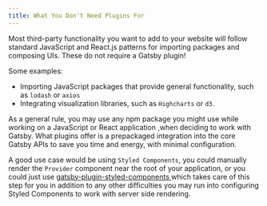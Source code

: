 ```yaml
---
title: What You Don't Need Plugins For
---
```


Most third-party functionality you want to add to your website will follow standard JavaScript and React.js patterns for importing packages and composing UIs. These do not require a Gatsby plugin!

Some examples:

- Importing JavaScript packages that provide general functionality, such as `lodash` or `axios`
- Integrating visualization libraries, such as `Highcharts` or `d3`.

As a general rule, you may use any npm package you might use while working on a JavaScript or React application ,when deciding to work with Gatsby. What plugins offer is a prepackaged integration into the core Gatsby APIs to save you time and energy, with minimal configuration.

A good use case would be using `Styled Components`, you could manually render the `Provider` component near the root of your application, or you could just use [gatsby-plugin-styled-components ](https://www.gatsbyjs.org/packages/gatsby-plugin-styled-components/)which takes care of this step for you in addition to any other difficulties you may run into configuring Styled Components to work with server side rendering.
